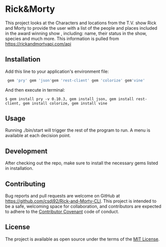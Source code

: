 # Rick&Morty

This project looks at the Characters and locations from the T.V. show Rick and Morty to provide the user with a list of the people and places included in the award winning show , including: name, their status in the show, species and much more. This information is pulled from https://rickandmortyapi.com/api

## Installation

Add this line to your application's environment file:

```ruby
 gem 'pry' gem 'json'gem 'rest-client' gem 'colorize' gem'vine'

```

And then execute in terminal:

    $ gem install pry -v 0.10.3, gem install json, gem install rest-client, gem install colorize, gem install vine

## Usage

Running ./bin/start will trigger the rest of the program to run. A menu is available at each decision point.

## Development

After checking out the repo, make sure to install the necessary gems listed in installation.

## Contributing

Bug reports and pull requests are welcome on GitHub at https://github.com/csdj92/Rick-and-Morty-CLI. This project is intended to be a safe, welcoming space for collaboration, and contributors are expected to adhere to the [Contributor Covenant](http://contributor-covenant.org) code of conduct.

## License

The project is available as open source under the terms of the [MIT License](https://opensource.org/licenses/MIT).

